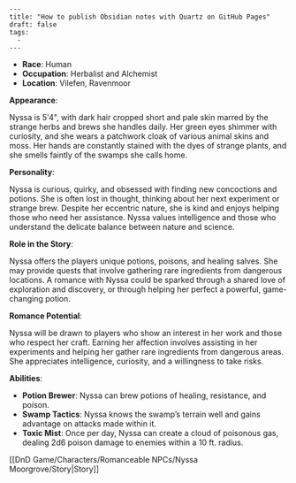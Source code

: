 ```
---
title: "How to publish Obsidian notes with Quartz on GitHub Pages"
draft: false
tags:
  - 
---
```
- **Race**: Human
- **Occupation**: Herbalist and Alchemist
- **Location**: Vilefen, Ravenmoor

**Appearance**:

Nyssa is 5'4", with dark hair cropped short and pale skin marred by the strange herbs and brews she handles daily. Her green eyes shimmer with curiosity, and she wears a patchwork cloak of various animal skins and moss. Her hands are constantly stained with the dyes of strange plants, and she smells faintly of the swamps she calls home.

**Personality**:

Nyssa is curious, quirky, and obsessed with finding new concoctions and potions. She is often lost in thought, thinking about her next experiment or strange brew. Despite her eccentric nature, she is kind and enjoys helping those who need her assistance. Nyssa values intelligence and those who understand the delicate balance between nature and science.

**Role in the Story**:

Nyssa offers the players unique potions, poisons, and healing salves. She may provide quests that involve gathering rare ingredients from dangerous locations. A romance with Nyssa could be sparked through a shared love of exploration and discovery, or through helping her perfect a powerful, game-changing potion.

**Romance Potential**:

Nyssa will be drawn to players who show an interest in her work and those who respect her craft. Earning her affection involves assisting in her experiments and helping her gather rare ingredients from dangerous areas. She appreciates intelligence, curiosity, and a willingness to take risks.

**Abilities**:

- **Potion Brewer**: Nyssa can brew potions of healing, resistance, and poison.
- **Swamp Tactics**: Nyssa knows the swamp’s terrain well and gains advantage on attacks made within it.
- **Toxic Mist**: Once per day, Nyssa can create a cloud of poisonous gas, dealing 2d6 poison damage to enemies within a 10 ft. radius.

[[DnD Game/Characters/Romanceable NPCs/Nyssa Moorgrove/Story|Story]]